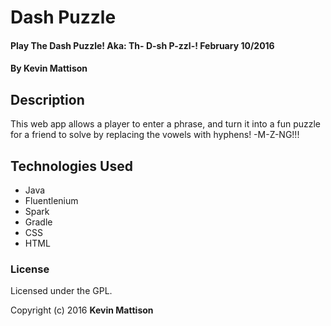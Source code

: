 # Dash Puzzle

#### Play The Dash Puzzle! Aka: Th- D-sh P-zzl-! February 10/2016

#### By Kevin Mattison

## Description

This web app allows a player to enter a phrase, and turn it into a fun puzzle for a friend to solve by replacing the vowels with hyphens! -M-Z-NG!!!

## Technologies Used

* Java
* Fluentlenium
* Spark
* Gradle
* CSS
* HTML

### License

Licensed under the GPL.

Copyright (c) 2016 **Kevin Mattison**
